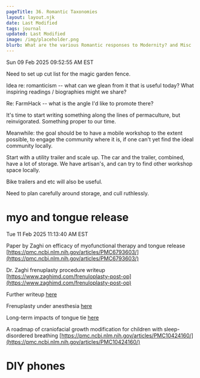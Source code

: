 ```yaml
---
pageTitle: 36. Romantic Taxonomies
layout: layout.njk
date: Last Modified 
tags: journal
updated: Last Modified
image: /img/placeholder.png
blurb: What are the various Romantic responses to Modernity? and Misc
---
```


Sun 09 Feb 2025 09:52:55 AM EST

Need to set up cut list for the magic garden fence.

Idea re: romanticism -- what can we glean from it that is useful today?  What inspiring readings / biographies might we share?  

Re: FarmHack -- what is the angle I'd like to promote there?  

It's time to start writing something along the lines of permaculture, but reinvigorated.  Something proper to our time.  

Meanwhile:  the goal should be to have a mobile workshop to the extent possible, to engage the community where it is, if one can't yet find the ideal community locally.  

Start with a utility trailer and scale up.  The car and the trailer, combined, have a lot of storage.  We have artisan's, and can try to find other workshop space locally. 

Bike trailers and etc will also be useful.

Need to plan carefully around storage, and cull ruthlessly.

# myo and tongue release

Tue 11 Feb 2025 11:13:40 AM EST

Paper by Zaghi on efficacy of myofunctional therapy and tongue release [https://pmc.ncbi.nlm.nih.gov/articles/PMC6793603/](https://pmc.ncbi.nlm.nih.gov/articles/PMC6793603/)

Dr. Zaghi frenuplasty procedure writeup [https://www.zaghimd.com/frenuloplasty-post-op](https://www.zaghimd.com/frenuloplasty-post-op)

Further writeup [here](https://www.zaghimd.com/frenuloplasty-how-we-do-it)

Frenuplasty under anesthesia [here](https://www.youtube.com/watch?v=MBLJl0La6FU)

Long-term impacts of tongue tie [here](https://www.youtube.com/watch?v=cuT6qrm5IT0)

A roadmap of craniofacial growth modification for children with sleep-disordered breathing [https://pmc.ncbi.nlm.nih.gov/articles/PMC10424160/](https://pmc.ncbi.nlm.nih.gov/articles/PMC10424160/) 

# DIY phones




